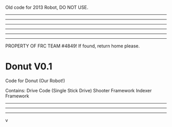 Old code for 2013 Robot, DO NOT USE.

--------------------------------
--------------------------------
--------------------------------
--------------------------------
--------------------------------
--------------------------------

PROPERTY OF FRC TEAM #4849!
If found, return home please.

Donut V0.1
=======

Code for Donut (Our Robot!)

Contains:
Drive Code (Single Stick Drive)
Shooter Framework 
Indexer Framework

--------------------------------
--------------------------------
--------------------------------
v
